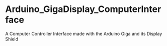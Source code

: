 # Arduino_GigaDisplay_ComputerInterface
A Computer Controller Interface made with the Arduino Giga and its Display Shield
